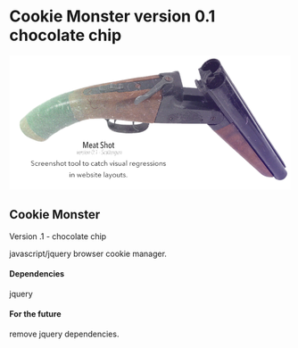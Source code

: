 ﻿Cookie Monster version 0.1 chocolate chip
===========
<img src ="https://raw.githubusercontent.com/ArledgeMike/meatshot/master/images/meat-shot-cover.png" />


<h2>Cookie Monster</h2> <p>Version .1 - chocolate chip</p>
<p>javascript/jquery browser cookie manager.</p>

<h4>Dependencies</h4>
<p>jquery</p>

<h4>For the future</h4>
<p>remove jquery dependencies.</p>